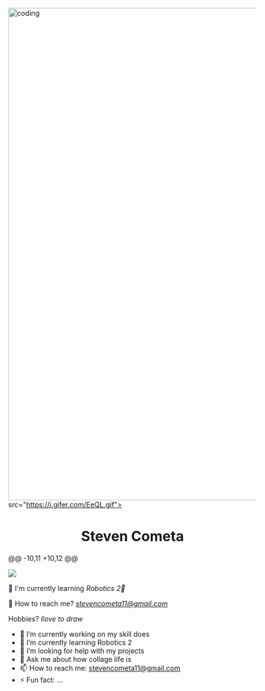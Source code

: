 <img align="center" alt="coding" width="1000" 
  src="">
  src="https://i.gifer.com/EeQL.gif">


<h1 align="center">Steven Cometa</h1>
@@ -10,11 +10,12 @@

<p align="left"> <img src="https://web.facebook.com/photo/?fbid=3357779774533812&set=a.1375433016101841" /> </p>

📖 I'm currently learning *Robotics 2🤖*

📨 How to reach me? *stevencometa11@gmail.com*

   Hobbies? *Ilove to draw*
- 🔭 I’m currently working on my skill does
- 🌱 I’m currently learning Robotics 2
- 🤔 I’m looking for help with my projects
- 💬 Ask me about how collage life is
- 📫 How to reach me: stevencometa11@gmail.com
- ⚡ Fun fact: ...
